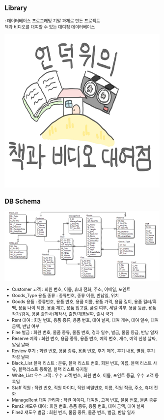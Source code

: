 ## Library
: 데이터베이스 프로그래밍 기말 과제로 만든 프로젝트   
책과 비디오를 대여할 수 있는 대여점 데이터베이스

<img src="Resources/2.png" height="500x"></img>


## DB Schema
<img src="schema.png"></img>

* Customer 고객 : 회원 번호, 이름, 휴대 전화, 주소, 이메일, 포인트
* Goods_Type 용품 종류 : 종류번호, 종류 이름, 반납일, 위치
* Goods 용품 : 종류번호, 용품 번호, 용품 이름, 용품 가격, 용품 길이, 용품 컬러/흑백, 용품 나이 제한, 용품 재고, 용품 입고일, 품절 여부, 세일 여부, 용품 등급, 용품 작가/감독, 용품 출판사/제작사, 출판/개봉날짜, 출시 국가
* Rent 대여 : 회원 번호, 용품 종류, 용품 번호, 대여 날짜, 대여 개수, 대여 일수, 대여 금액, 반납 여부
* Fine 벌금 : 회원 번호, 물품 종류, 물품 번호, 경과 일수, 벌금, 물품 등급, 반납 일자
* Reserve 예약 : 회원 번호, 용품 종류, 용품 번호, 예약 번호, 개수, 예약 신청 날짜, 알림 날짜
* Review 후기 : 회원 번호, 용품 종류, 용품 번호, 후기 제목, 후기 내용, 별점, 후기 작성 날짜
* Black_List 블랙 리스트 : 분류, 블랙 리스트 번호, 회원 번호, 이름, 블랙 리스트 사유, 블랙리스트 등록일, 블랙 리스트 유지일
* White_List 우수 고객 : 우수 고객 번호, 회원 번호, 이름, 포인트 등급, 우수 고객 등록일
* Staff 직원 : 직원 번호, 직원 아이디, 직원 비밀번호, 이름, 직원 직급, 주소, 휴대 전화
* ManageRent 대여 관리자 : 직원 아이디, 대여일, 고객 번호, 물품 번호, 물품 종류
* Rent2 섀도우 대여 : 회원 번호, 용품 종류, 용품 번호, 대여 금액, 대여 날짜
* Fine2 섀도우 벌금 : 회원 번호, 물품 종류, 물품 번호, 벌금, 반납 일자
